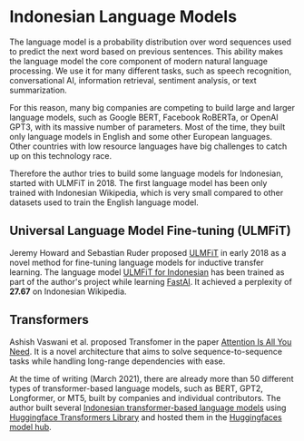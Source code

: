 # Indonesian Language Models

The language model is a probability distribution over word sequences used to predict the next word based on previous 
sentences. This ability makes the language model the core component of modern natural language processing. We use it 
for many different tasks, such as speech recognition, conversational AI, information retrieval, sentiment analysis, 
or text summarization.

For this reason, many big companies are competing to build large and larger language models, such as Google BERT, 
Facebook RoBERTa, or OpenAI GPT3, with its massive number of parameters. Most of the time, they built only 
language models in English and some other European languages. Other countries with low resource languages have big 
challenges to catch up on this technology race.

Therefore the author tries to build some language models for Indonesian, started with ULMFiT in 2018. The first 
language model has been only trained with  Indonesian Wikipedia, which is very small compared to other datasets used 
to train the English language model.


## Universal Language Model Fine-tuning (ULMFiT)
Jeremy Howard and Sebastian Ruder proposed [ULMFiT](https://arxiv.org/abs/1801.06146) in early 2018 as a novel method for 
fine-tuning language models for inductive transfer learning. The language model [ULMFiT for Indonesian](https://github.com/cahya-wirawan/indonesian-language-models/tree/master/ULMFiT) 
has been trained as part of the author's project while learning [FastAI](https://www.fast.ai). It achieved a perplexity 
of **27.67** on Indonesian Wikipedia.

## Transformers
Ashish Vaswani et al. proposed Transfomer in the paper [Attention Is All You Need](https://arxiv.org/abs/1706.03762). 
It is a novel architecture that aims to solve sequence-to-sequence tasks while handling long-range dependencies 
with ease.

At the time of writing (March 2021), there are already more than 50 different types of transformer-based language 
models, such as BERT, GPT2, Longformer, or MT5, built by companies and individual contributors. The author built several 
[Indonesian transformer-based language models](https://github.com/cahya-wirawan/indonesian-language-models/tree/master/Transformers) 
using [Huggingface Transformers Library](https://github.com/huggingface/transformers) and hosted them in the 
[Huggingfaces model hub](https://huggingface.co/cahya).